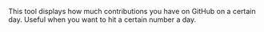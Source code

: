 This tool displays how much contributions you have on GitHub on a certain day. Useful when you want to hit a certain number a day.

